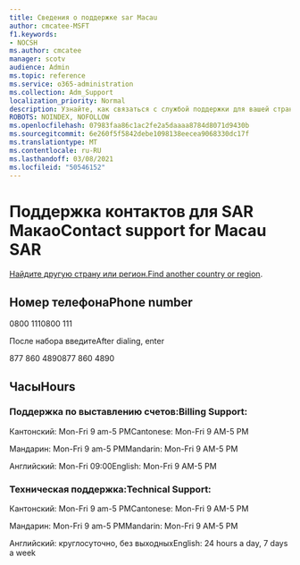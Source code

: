 ```yaml
---
title: Сведения о поддержке sar Macau
author: cmcatee-MSFT
f1.keywords:
- NOCSH
ms.author: cmcatee
manager: scotv
audience: Admin
ms.topic: reference
ms.service: o365-administration
ms.collection: Adm_Support
localization_priority: Normal
description: Узнайте, как связаться с службой поддержки для вашей страны или региона.
ROBOTS: NOINDEX, NOFOLLOW
ms.openlocfilehash: 07983faa86c1ac2fe2a5daaaa8784d8071d9430b
ms.sourcegitcommit: 6e260f5f5842debe1098138eecea9068330dc17f
ms.translationtype: MT
ms.contentlocale: ru-RU
ms.lasthandoff: 03/08/2021
ms.locfileid: "50546152"
---
```

# <a name="contact-support-for-macau-sar"></a><span data-ttu-id="88bb2-103">Поддержка контактов для SAR Макао</span><span class="sxs-lookup"><span data-stu-id="88bb2-103">Contact support for Macau SAR</span></span>

<span data-ttu-id="88bb2-104">[Найдите другую страну или регион.](../contact-support-for-business-products.md)</span><span class="sxs-lookup"><span data-stu-id="88bb2-104">[Find another country or region](../contact-support-for-business-products.md).</span></span>

## <a name="phone-number"></a><span data-ttu-id="88bb2-105">Номер телефона</span><span class="sxs-lookup"><span data-stu-id="88bb2-105">Phone number</span></span>
<span data-ttu-id="88bb2-106">0800 111</span><span class="sxs-lookup"><span data-stu-id="88bb2-106">0800 111</span></span>

<span data-ttu-id="88bb2-107">После набора введите</span><span class="sxs-lookup"><span data-stu-id="88bb2-107">After dialing, enter</span></span>

<span data-ttu-id="88bb2-108">877 860 4890</span><span class="sxs-lookup"><span data-stu-id="88bb2-108">877 860 4890</span></span>

## <a name="hours"></a><span data-ttu-id="88bb2-109">Часы</span><span class="sxs-lookup"><span data-stu-id="88bb2-109">Hours</span></span>
### <a name="billing-support"></a><span data-ttu-id="88bb2-110">Поддержка по выставлению счетов:</span><span class="sxs-lookup"><span data-stu-id="88bb2-110">Billing Support:</span></span>

<span data-ttu-id="88bb2-111">Кантонский: Mon-Fri 9 am-5 PM</span><span class="sxs-lookup"><span data-stu-id="88bb2-111">Cantonese: Mon-Fri 9 AM-5 PM</span></span>

<span data-ttu-id="88bb2-112">Мандарин: Mon-Fri 9 am-5 PM</span><span class="sxs-lookup"><span data-stu-id="88bb2-112">Mandarin: Mon-Fri 9 AM-5 PM</span></span>

<span data-ttu-id="88bb2-113">Английский: Mon-Fri 09:00</span><span class="sxs-lookup"><span data-stu-id="88bb2-113">English: Mon-Fri 9 AM-5 PM</span></span>

### <a name="technical-support"></a><span data-ttu-id="88bb2-114">Техническая поддержка:</span><span class="sxs-lookup"><span data-stu-id="88bb2-114">Technical Support:</span></span>

<span data-ttu-id="88bb2-115">Кантонский: Mon-Fri 9 am-5 PM</span><span class="sxs-lookup"><span data-stu-id="88bb2-115">Cantonese: Mon-Fri 9 AM-5 PM</span></span>

<span data-ttu-id="88bb2-116">Мандарин: Mon-Fri 9 am-5 PM</span><span class="sxs-lookup"><span data-stu-id="88bb2-116">Mandarin: Mon-Fri 9 AM-5 PM</span></span>

<span data-ttu-id="88bb2-117">Английский: круглосуточно, без выходных</span><span class="sxs-lookup"><span data-stu-id="88bb2-117">English: 24 hours a day, 7 days a week</span></span>
